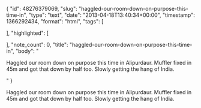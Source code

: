 {
  "id": 48276379069,
  "slug": "haggled-our-room-down-on-purpose-this-time-in",
  "type": "text",
  "date": "2013-04-18T13:40:34+00:00",
  "timestamp": 1366292434,
  "format": "html",
  "tags": [

  ],
  "highlighted": [

  ],
  "note_count": 0,
  "title": "haggled-our-room-down-on-purpose-this-time-in",
  "body": "<p>Haggled our room down on purpose this time in Alipurdaur. Muffler fixed in 45m and got that down by half too. Slowly getting the hang of India.</p>"
}

<p>Haggled our room down on purpose this time in Alipurdaur. Muffler fixed in 45m and got that down by half too. Slowly getting the hang of India.</p>